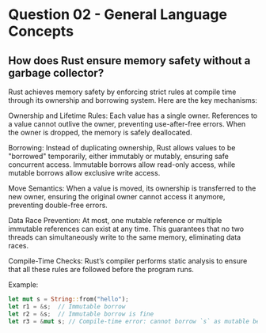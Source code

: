 # Question 02 - General Language Concepts

## How does Rust ensure memory safety without a garbage collector?

Rust achieves memory safety by enforcing strict rules at compile time through its ownership and borrowing system. Here are the key mechanisms:

Ownership and Lifetime Rules:
    Each value has a single owner.
    References to a value cannot outlive the owner, preventing use-after-free errors.
    When the owner is dropped, the memory is safely deallocated.

Borrowing:
    Instead of duplicating ownership, Rust allows values to be "borrowed" temporarily, either immutably or mutably, ensuring safe concurrent access.
    Immutable borrows allow read-only access, while mutable borrows allow exclusive write access.

Move Semantics:
    When a value is moved, its ownership is transferred to the new owner, ensuring the original owner cannot access it anymore, preventing double-free errors.

Data Race Prevention:
    At most, one mutable reference or multiple immutable references can exist at any time.
    This guarantees that no two threads can simultaneously write to the same memory, eliminating data races.

Compile-Time Checks:
    Rust’s compiler performs static analysis to ensure that all these rules are followed before the program runs.

Example:
```rust
let mut s = String::from("hello");
let r1 = &s;  // Immutable borrow
let r2 = &s;  // Immutable borrow is fine
let r3 = &mut s; // Compile-time error: cannot borrow `s` as mutable because it is also borrowed as immutable.

```